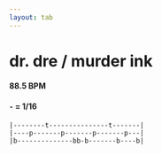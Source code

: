 ```yaml
---
layout: tab
---
```


# dr. dre / murder ink

#### 88.5 BPM
#### `-` = 1/16

```
|--------t---------------t-------|
|----p-------p-------p-------p---|
|b--------------bb-b-------b----b|
```
